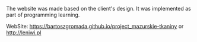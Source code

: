The website was made based on the client's design. It was implemented as part of programming learning.

WebSite: https://bartoszgromada.github.io/project_mazurskie-tkaniny or http://leniwi.pl
